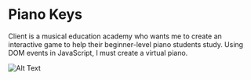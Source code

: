 # Piano Keys

Client is a musical education academy who wants me to create an interactive game to help their beginner-level piano students study. Using DOM events in JavaScript, I must create a virtual piano.

![Alt Text](https://media.giphy.com/media/RccMM7hsUoW4w/giphy.gif)